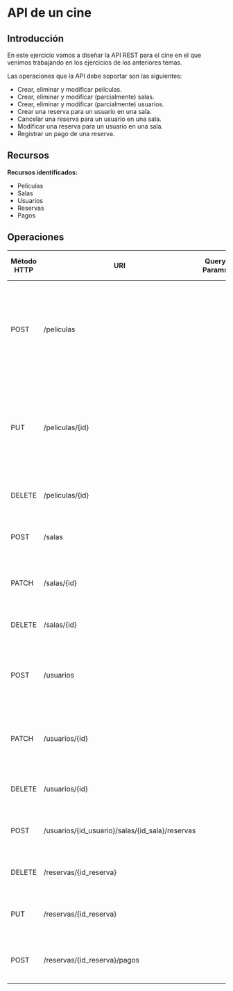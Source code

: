 # API de un cine

## Introducción
En este ejercicio vamos a diseñar la API REST para el cine en el que venimos trabajando en los ejercicios de los anteriores temas.

Las operaciones que la API debe soportar son las siguientes:

- Crear, eliminar y modificar películas.
- Crear, eliminar y modificar (parcialmente) salas.
- Crear, eliminar y modificar (parcialmente) usuarios.
- Crear una reserva para un usuario en una sala.
- Cancelar una reserva para un usuario en una sala.
- Modificar una reserva para un usuario en una sala.
- Registrar un pago de una reserva.

## Recursos
**Recursos identificados:**
- Películas
- Salas
- Usuarios
- Reservas
- Pagos

## Operaciones
| Método HTTP | URI                                             | Query Params | Cuerpo de la Petición                                                                              | Cuerpo de la Respuesta                       | Códigos de Respuesta |
|-------------|-------------------------------------------------|--------------|----------------------------------------------------------------------------------------------------|----------------------------------------------|----------------------|
| POST        | /peliculas                                      |              | { "titulo": "El Padrino", "director": "Francis Ford Coppola", "duracion": 175, "genero": "Drama" } | { "id": "12", "mensaje": "Película creada" } | 201, 400             |
| PUT         | /peliculas/{id}                                 |              | { "titulo": "El Padrino", "director": "Francis Ford Coppola", "duracion": 175, "genero": "Drama" } | { "mensaje": "Película modificada" }         | 200, 400, 404        |
| DELETE      | /peliculas/{id}                                 |              |                                                                                                    | { "mensaje": "Película eliminada" }          | 200, 404             |
| POST        | /salas                                          |              | { "nombre": "Sala 1", "butacas": 100 }                                                             | { "id": "13", "mensaje": "Sala creada" }     | 201, 400             |
| PATCH       | /salas/{id}                                     |              | { "nombre": "Sala 1", "butacas": 100 }                                                             | { "mensaje": "Sala modificada" }             | 200, 400, 404        |
| DELETE      | /salas/{id}                                     |              |                                                                                                    | { "mensaje": "Sala eliminada" }              | 200, 404             |
| POST        | /usuarios                                       |              | { "nombre": "Daniel", "apellidos": "Morón Roces", "email": "                                       |                                              |                      |
| PATCH       | /usuarios/{id}                                  |              | { "nombre": "Daniel", "apellidos": "Morón Roces", "email": "                                       |                                              |                      |
| DELETE      | /usuarios/{id}                                  |              |                                                                                                    | { "mensaje": "Usuario eliminado" }           | 200, 404             |
| POST        | /usuarios/{id_usuario}/salas/{id_sala}/reservas |              | { "fecha": "2021-12-25", "butacas": 2 }                                                            | { "id": "14", "mensaje": "Reserva creada" }  | 201, 400             |
| DELETE      | /reservas/{id_reserva}                          |              |                                                                                                    | { "mensaje": "Reserva eliminada" }           | 200, 404             |
| PUT         | /reservas/{id_reserva}                          |              | { "fecha": "2021-12-25", "butacas": 2 }                                                            | { "mensaje": "Reserva modificada" }          | 200, 400, 404        |
| POST        | /reservas/{id_reserva}/pagos                    |              | { "importe": 10 }                                                                                  | { "id": "15", "mensaje": "Pago registrado" } | 201, 400             |